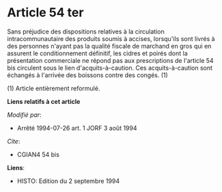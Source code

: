 # Article 54 ter

Sans préjudice des dispositions relatives à la circulation intracommunautaire des produits soumis à accises, lorsqu'ils sont
livrés à des personnes n'ayant pas la qualité fiscale de marchand en gros qui en assurent le conditionnement définitif, les
cidres et poirés dont la présentation commerciale ne répond pas aux prescriptions de l'article 54 bis circulent sous le lien
d'acquits-à-caution. Ces acquits-à-caution sont échangés à l'arrivée des boissons contre des congés. (1)

(1) Article entièrement reformulé.

**Liens relatifs à cet article**

_Modifié par_:

  - Arrêté 1994-07-26 art. 1 JORF 3 août 1994

_Cite_:

  - CGIAN4 54 bis

**Liens**:

  - HISTO: Edition du 2 septembre 1994
